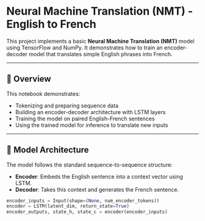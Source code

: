 # Neural Machine Translation (NMT) - English to French 

This project implements a basic **Neural Machine Translation (NMT)** model using TensorFlow and NumPy. It demonstrates how to train an encoder-decoder model that translates simple English phrases into French.

---

## 📖 Overview

This notebook demonstrates:
- Tokenizing and preparing sequence data
- Building an encoder-decoder architecture with LSTM layers
- Training the model on paired English-French sentences
- Using the trained model for inference to translate new inputs

---

## 🧠 Model Architecture

The model follows the standard sequence-to-sequence structure:

- **Encoder**: Embeds the English sentence into a context vector using LSTM.
- **Decoder**: Takes this context and generates the French sentence.

```python
encoder_inputs = Input(shape=(None, num_encoder_tokens))
encoder = LSTM(latent_dim, return_state=True)
encoder_outputs, state_h, state_c = encoder(encoder_inputs)
